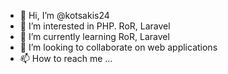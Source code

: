 - 👋 Hi, I’m @kotsakis24
- 👀 I’m interested in PHP. RoR, Laravel
- 🌱 I’m currently learning RoR, Laravel
- 💞️ I’m looking to collaborate on web applications
- 📫 How to reach me ...


<!---
kotsakis24/kotsakis24 is a ✨ special ✨ repository because its `README.md` (this file) appears on your GitHub profile.
You can click the Preview link to take a look at your changes.
--->
